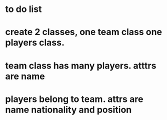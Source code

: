 # to do list   
# create 2 classes, one team class one players class.
# team class has many players. atttrs are name
# players belong to team. attrs are name nationality and position